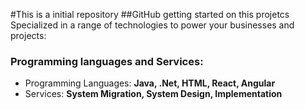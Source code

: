 #This is a initial repository 
##GitHub getting started on this projetcs
Specialized in a range of technologies to power your businesses and projects:
### Programming languages and Services:
- Programming Languages: **Java, .Net, HTML, React, Angular**  
- Services: **System Migration, System Design, Implementation**  
